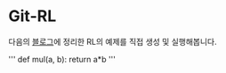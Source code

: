 # Git-RL 
다음의 [블로그](https://minje-seok.github.io)에 정리한 RL의 예제를 직접 생성 및 실행해봅니다. 



'''
def mul(a, b):
  return a*b
'''
